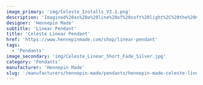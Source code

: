 ```yaml
---
image_primary: 'img/Celeste_Installs_V3.1.png'
description: 'Imagined%20as%20a%20line%20of%20soft%20light%2C%20the%20Celeste%20linear%20pendant%20has%20an%20ethereal%20glow%20that%20brings%20richness%20to%20any%20space.%20Its%20unique%20opaline%20fade%20illustrates%20the%20mastery%20of%20handmade%20craftsmanship%2C%20while%20allowing%20slight%20variation%20to%20maintain%20uniqueness.%20Perfect%20to%20use%20in%20multiples%20and%20large-scale%20installations%2C%20the%20fixture%20has%20enough%20light%20output%20to%20be%20a%20primary%20source%20or%20soft%20decorative%20element%2C%20along%20with%20full%20dimming%20capabilities.'
designer: 'Hennepin Made'
subtitle: 'Linear Pendant'
title: 'Celeste Linear Pendant'
href: 'https://www.hennepinmade.com/shop/linear-pendant'
tags:
  - 'Pendants'
image_secondary: 'img/Celeste_Linear_Short_Fade_Silver.jpg'
category: 'Pendants'
manufacturer: 'Hennepin Made'
slug: '/manufacturers/hennepin-made/pendants/hennepin-made-celeste-linear-pendant'
---
```

